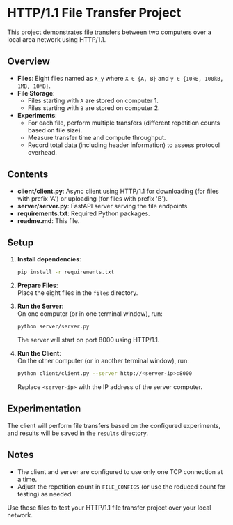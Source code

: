# HTTP/1.1 File Transfer Project

This project demonstrates file transfers between two computers over a local area network using HTTP/1.1.

## Overview

- **Files**: Eight files named as `X_y` where `X ∈ {A, B}` and `y ∈ {10kB, 100kB, 1MB, 10MB}`.
- **File Storage**:  
    - Files starting with `A` are stored on computer 1.  
    - Files starting with `B` are stored on computer 2.
- **Experiments**:
    - For each file, perform multiple transfers (different repetition counts based on file size).
    - Measure transfer time and compute throughput.
    - Record total data (including header information) to assess protocol overhead.

## Contents

- **client/client.py**: Async client using HTTP/1.1 for downloading (for files with prefix 'A') or uploading (for files with prefix 'B').
- **server/server.py**: FastAPI server serving the file endpoints.
- **requirements.txt**: Required Python packages.
- **readme.md**: This file.

## Setup

1. **Install dependencies**:  
     ```bash
     pip install -r requirements.txt
     ```

2. **Prepare Files**:  
     Place the eight files in the `files` directory.

3. **Run the Server**:  
     On one computer (or in one terminal window), run:
     ```bash
     python server/server.py
     ```
     The server will start on port 8000 using HTTP/1.1.

4. **Run the Client**:  
     On the other computer (or in another terminal window), run:
     ```bash
     python client/client.py --server http://<server-ip>:8000
     ```
     Replace `<server-ip>` with the IP address of the server computer.

## Experimentation

The client will perform file transfers based on the configured experiments, and results will be saved in the `results` directory.

## Notes

- The client and server are configured to use only one TCP connection at a time.
- Adjust the repetition count in `FILE_CONFIGS` (or use the reduced count for testing) as needed.

Use these files to test your HTTP/1.1 file transfer project over your local network.